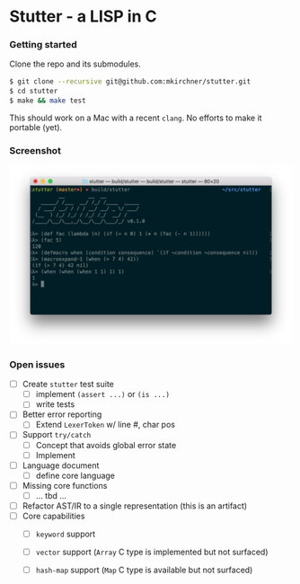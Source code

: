 Stutter - a LISP in C
=====================

### Getting started

Clone the repo and its submodules.

```bash
$ git clone --recursive git@github.com:mkirchner/stutter.git
$ cd stutter
$ make && make test
```

This should work on a Mac with a recent `clang`. No efforts to make it portable
(yet).

### Screenshot

![screenshot](doc/screenshot.png)

### Open issues

- [ ] Create `stutter` test suite
  - [ ] implement `(assert ...)` or `(is ...)`
  - [ ] write tests
- [ ] Better error reporting
  - [ ] Extend `LexerToken` w/ line #, char pos
- [ ] Support `try/catch`
  - [ ] Concept that avoids global error state
  - [ ] Implement
- [ ] Language document
  - [ ] define core language
- [ ] Missing core functions
  - [ ] ... tbd ...
- [ ] Refactor AST/IR to a single representation (this is an artifact)
- [ ] Core capabilities
  - [ ] `keyword` support
  - [ ] `vector` support (`Array` C type is implemented but not surfaced)
  - [ ] `hash-map` support (`Map` C type is available but not surfaced)

